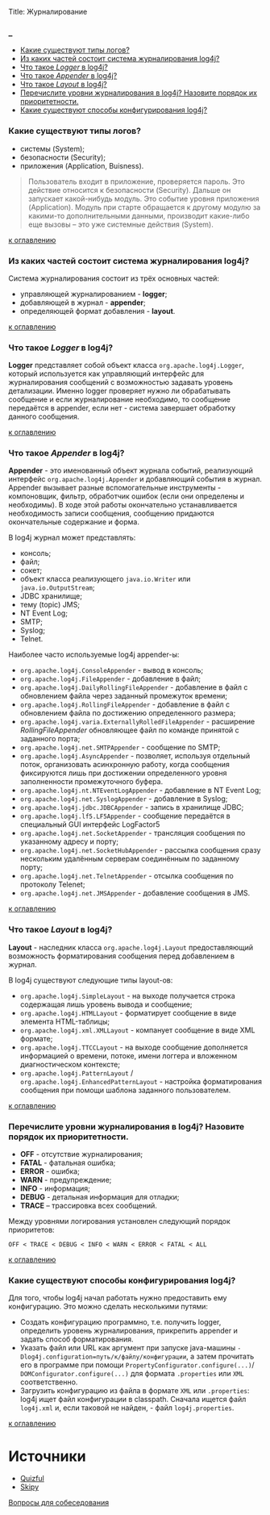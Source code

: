 Title: Журналирование
### <a name="Журналирование"></a>_

+ [Какие существуют типы логов?](#Какие-существуют-типы-логов)  
+ [Из каких частей состоит система журналирования log4j?](#Из-каких-частей-состоит-система-журналирования-log4j)
+ [Что такое _Logger_ в log4j?](#Что-такое-logger-в-log4j)
+ [Что такое _Appender_ в log4j?](#Что-такое-appender-в-log4j)
+ [Что такое _Layout_ в log4j?](#Что-такое-layout-в-log4j)
+ [Перечислите уровни журналирования в log4j? Назовите порядок их приоритетности.](#Перечислите-уровни-журналирования-в-log4j-Назовите-порядок-их-приоритетности)
+ [Какие существуют способы конфигурирования log4j?](#Какие-существуют-способы-конфигурирования-log4j)

### <a name="Какие-существуют-типы-логов"></a>Какие существуют типы логов?

+ системы (System);
+ безопасности (Security);
+ приложения (Application, Buisness).

> Пользователь входит в приложение, проверяется пароль. Это действие относится к безопасности (Security). Дальше он запускает какой-нибудь модуль. Это событие уровня приложения (Application). Модуль при старте обращается к другому модулю за какими-то дополнительными данными, производит какие-либо еще вызовы – это уже системные действия (System).

[к оглавлению](#Журналирование)

### <a name="Из-каких-частей-состоит-система-журналирования-log4j"></a>Из каких частей состоит система журналирования log4j?

Система журналирования состоит из трёх основных частей:

+ управляющей журналированием - __logger__;
+ добавляющей в журнал - __appender__;
+ определяющей формат добавления - __layout__.

[к оглавлению](#Журналирование)

### <a name="Что-такое-logger-в-log4j"></a>Что такое _Logger_ в log4j?

__Logger__ представляет собой объект класса `org.apache.log4j.Logger`, который используется как управляющий интерфейс для журналирования сообщений с возможностью задавать уровень детализации. Именно logger проверяет нужно ли обрабатывать сообщение и если журналирование необходимо, то сообщение передаётся в appender, если нет - система завершает обработку данного сообщения.

[к оглавлению](#Журналирование)

### <a name="Что-такое-appender-в-log4j"></a>Что такое _Appender_ в log4j?

__Appender__ - это именованный объект журнала событий, реализующий интерфейс `org.apache.log4j.Appender` и добавляющий события в журнал. Appender вызывает разные вспомогательные инструменты - компоновщик, фильтр, обработчик ошибок (если они определены и необходимы). В ходе этой работы окончательно устанавливается необходимость записи сообщения, сообщению придаются окончательные содержание и форма.

В log4j журнал может представлять:

+ консоль;
+ файл;
+ сокет;
+ объект класса реализующего `java.io.Writer` или `java.io.OutputStream`;
+ JDBC хранилище;
+ тему (topic) JMS;
+ NT Event Log;
+ SMTP;
+ Syslog;
+ Telnet.

Наиболее часто используемые log4j appender-ы:

+ `org.apache.log4j.ConsoleAppender` - вывод в консоль;
+ `org.apache.log4j.FileAppender` - добавление в файл;
+ `org.apache.log4j.DailyRollingFileAppender` - добавление в файл с обновлением файла через заданный промежуток времени;
+ `org.apache.log4j.RollingFileAppender` - добавление в файл с обновлением файла по достижению определенного размера;
+ `org.apache.log4j.varia.ExternallyRolledFileAppender` - расширение _RollingFileAppender_ обновляющее файл по команде принятой с заданного порта;
+ `org.apache.log4j.net.SMTPAppender` - сообщение по SMTP;
+ `org.apache.log4j.AsyncAppender` - позволяет, используя отдельный поток, организовать асинхронную работу, когда сообщения фиксируются лишь при достижении определенного уровня заполненности промежуточного буфера.
+ `org.apache.log4j.nt.NTEventLogAppender` - добавление в NT Event Log;
+ `org.apache.log4j.net.SyslogAppender` - добавление в Syslog;
+ `org.apache.log4j.jdbc.JDBCAppender` - запись в хранилище JDBC;
+ `org.apache.log4j.lf5.LF5Appender` - сообщение передаётся в специальный GUI интерфейс LogFactor5
+ `org.apache.log4j.net.SocketAppender` - трансляция сообщения по указанному адресу и порту;
+ `org.apache.log4j.net.SocketHubAppender` - рассылка сообщения сразу нескольким удалённым серверам соединённым по заданному порту;
+ `org.apache.log4j.net.TelnetAppender` - отсылка сообщения по протоколу Telenet;
+ `org.apache.log4j.net.JMSAppender` - добавление сообщения в JMS.

[к оглавлению](#Журналирование)

### <a name="Что-такое-layout-в-log4j"></a>Что такое _Layout_ в log4j?

__Layout__ - наследник класса `org.apache.log4j.Layout` предоставляющий возможность форматирования сообщения перед добавлением в журнал.

В log4j существуют следующие типы layout-ов:

+ `org.apache.log4j.SimpleLayout` - на выходе получается строка содержащая лишь уровень вывода и сообщение;
+ `org.apache.log4j.HTMLLayout` - форматирует сообщение в виде элемента HTML-таблицы;
+ `org.apache.log4j.xml.XMLLayout` - компанует сообщение в виде XML формате;
+ `org.apache.log4j.TTCCLayout` - на выходе сообщение дополняется информацией о времени, потоке, имени логгера и вложенном диагностическом контексте;
+ `org.apache.log4j.PatternLayout` / `org.apache.log4j.EnhancedPatternLayout` - настройка форматирования сообщения при помощи шаблона заданного пользователем.

[к оглавлению](#Журналирование)

### <a name="Перечислите-уровни-журналирования-в-log4j-Назовите-порядок-их-приоритетности"></a>Перечислите уровни журналирования в log4j? Назовите порядок их приоритетности.

+ __OFF__ - отсутствие журналирования;
+ __FATAL__ - фатальная ошибка;
+ __ERROR__ - ошибка;
+ __WARN__ - предупреждение;
+ __INFO__ - информация;
+ __DEBUG__ - детальная информация для отладки;
+ __TRACE__ – трассировка всех сообщений.

Между уровнями логирования установлен следующий порядок приоритетов:

`OFF < TRACE < DEBUG < INFO < WARN < ERROR < FATAL < ALL`

[к оглавлению](#Журналирование)

### <a name="Какие-существуют-способы-конфигурирования-log4j"></a>Какие существуют способы конфигурирования log4j?

Для того, чтобы log4j начал работать нужно предоставить ему конфигурацию. Это можно сделать несколькими путями:

+ Создать конфигурацию программно, т.е. получить logger, определить уровень журналирования, прикрепить appender и задать способ форматирования.
+ Указать файл или URL как аргумент при запуске java-машины `-Dlog4j.configuration=путь/к/файлу/конфигурации`, а затем прочитать его в программе при помощи `PropertyConfigurator.configure(...)`/ `DOMConfigurator.configure(...)` для формата `.properties` или `XML` соответственно.
+ Загрузить конфигурацию из файла в формате `XML` или `.properties`: log4j ищет файл конфигурации в classpath. Сначала ищется файл `log4j.xml` и, если таковой не найден, -  файл `log4j.properties`.

[к оглавлению](#Журналирование)

# Источники
+ [Quizful](http://www.quizful.net/)
+ [Skipy](http://skipy.ru/useful/logging.html#log4j_concepts_logger)

[Вопросы для собеседования](README.md)
